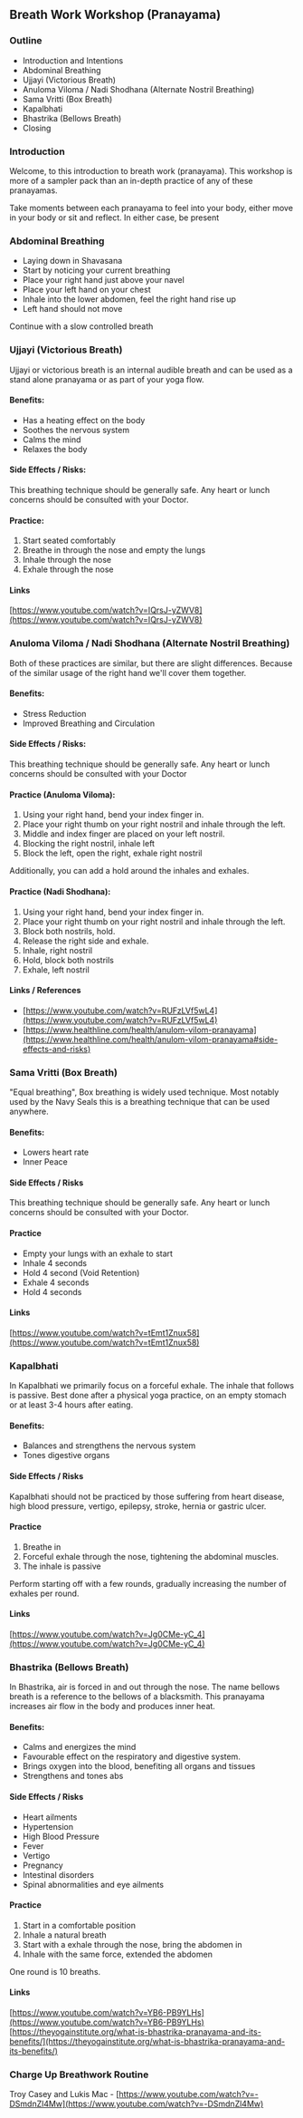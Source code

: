 ## Breath Work Workshop (Pranayama)

### Outline
- Introduction and Intentions
- Abdominal Breathing
- Ujjayi (Victorious Breath)
- Anuloma Viloma / Nadi Shodhana (Alternate Nostril Breathing)
- Sama Vritti (Box Breath)
- Kapalbhati
- Bhastrika (Bellows Breath)
- Closing

### Introduction
Welcome, to this introduction to breath work (pranayama). This workshop is more of a sampler pack than an in-depth practice of any of these pranayamas.

Take moments between each pranayama to feel into your body, either move in your body or sit and reflect. In either case, be present

### Abdominal Breathing
- Laying down in Shavasana
- Start by noticing your current breathing
- Place your right hand just above your navel
- Place your left hand on your chest
- Inhale into the lower abdomen, feel the right hand rise up
- Left hand should not move

Continue with a slow controlled breath

### Ujjayi (Victorious Breath)

Ujjayi or victorious breath is an internal audible breath and can be used as a stand alone pranayama or as part of your yoga flow.

#### Benefits:
- Has a heating effect on the body
- Soothes the nervous system
- Calms the mind
- Relaxes the body

#### Side Effects / Risks:
This breathing technique should be generally safe. Any heart or lunch concerns should be consulted with your Doctor.

#### Practice:
1. Start seated comfortably
2. Breathe in through the nose and empty the lungs
3. Inhale through the nose
4. Exhale through the nose

#### Links
[https://www.youtube.com/watch?v=IQrsJ-yZWV8](https://www.youtube.com/watch?v=IQrsJ-yZWV8)

### Anuloma Viloma / Nadi Shodhana (Alternate Nostril Breathing)

Both of these practices are similar, but there are slight differences. Because of the similar usage of the right hand we'll cover them together.

#### Benefits:
- Stress Reduction
- Improved Breathing and Circulation

#### Side Effects / Risks:
This breathing technique should be generally safe. Any heart or lunch concerns should be consulted with your Doctor

#### Practice (Anuloma Viloma):
1. Using your right hand, bend your index finger in.
2. Place your right thumb on your right nostril and inhale through the left.
3. Middle and index finger are placed on your left nostril.
4. Blocking the right nostril, inhale left
5. Block the left, open the right, exhale right nostril

Additionally, you can add a hold around the inhales and exhales.

#### Practice (Nadi Shodhana):
1. Using your right hand, bend your index finger in.
2. Place your right thumb on your right nostril and inhale through the left.
3. Block both nostrils, hold.
4. Release the right side and exhale.
5. Inhale, right nostril
6. Hold, block both nostrils
7. Exhale, left nostril

#### Links / References
- [https://www.youtube.com/watch?v=RUFzLVf5wL4](https://www.youtube.com/watch?v=RUFzLVf5wL4)
- [https://www.healthline.com/health/anulom-vilom-pranayama](https://www.healthline.com/health/anulom-vilom-pranayama#side-effects-and-risks)


### Sama Vritti (Box Breath)

"Equal breathing", Box breathing is widely used technique. Most notably used by the Navy Seals this is a breathing technique that can be used anywhere.

#### Benefits:
- Lowers heart rate
- Inner Peace

#### Side Effects / Risks
This breathing technique should be generally safe. Any heart or lunch concerns should be consulted with your Doctor.

#### Practice
- Empty your lungs with an exhale to start
- Inhale 4 seconds
- Hold 4 second (Void Retention)
- Exhale 4 seconds
- Hold 4 seconds

#### Links
[https://www.youtube.com/watch?v=tEmt1Znux58](https://www.youtube.com/watch?v=tEmt1Znux58)

### Kapalbhati

In Kapalbhati we primarily focus on a forceful exhale. The inhale that follows is passive. Best done after a physical yoga practice, on an empty stomach or at least 3-4 hours after eating.

#### Benefits:
- Balances and strengthens the nervous system
- Tones digestive organs

#### Side Effects / Risks
Kapalbhati should not be practiced by those suffering from heart disease, high blood pressure, vertigo, epilepsy, stroke, hernia or gastric ulcer.

#### Practice
1. Breathe in
2. Forceful exhale through the nose, tightening the abdominal muscles.
3. The inhale is passive

Perform starting off with a few rounds, gradually increasing the number of exhales per round.

#### Links
[https://www.youtube.com/watch?v=Jg0CMe-yC_4](https://www.youtube.com/watch?v=Jg0CMe-yC_4)

### Bhastrika (Bellows Breath)

In Bhastrika, air is forced in and out through the nose. The name bellows breath is a reference to the bellows of a blacksmith. This pranayama increases air flow in the body and produces inner heat.

#### Benefits:
- Calms and energizes the mind
- Favourable effect on the respiratory and digestive system.
- Brings oxygen into the blood, benefiting all organs and tissues
- Strengthens and tones abs

#### Side Effects / Risks
- Heart ailments
- Hypertension
- High Blood Pressure
- Fever
- Vertigo
- Pregnancy
- Intestinal disorders
- Spinal abnormalities and eye ailments

#### Practice
1. Start in a comfortable position
2. Inhale a natural breath
3. Start with a exhale through the nose, bring the abdomen in
4. Inhale with the same force, extended the abdomen

One round is 10 breaths.

#### Links
[https://www.youtube.com/watch?v=YB6-PB9YLHs](https://www.youtube.com/watch?v=YB6-PB9YLHs)
[https://theyogainstitute.org/what-is-bhastrika-pranayama-and-its-benefits/](https://theyogainstitute.org/what-is-bhastrika-pranayama-and-its-benefits/)

### Charge Up Breathwork Routine
Troy Casey and Lukis Mac - [https://www.youtube.com/watch?v=-DSmdnZl4Mw](https://www.youtube.com/watch?v=-DSmdnZl4Mw)
